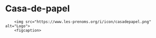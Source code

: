 # Casa-de-papel

        <img src="https://www.les-prenoms.org/i/icon/casadepapel.png" alt="Logo">
        <figcaption>
           
        
